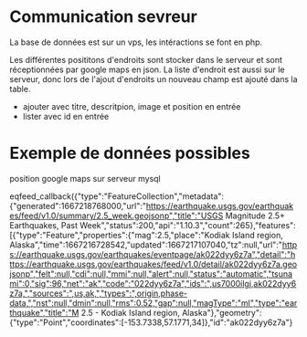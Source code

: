 # Communication sevreur

La base de données est sur un vps, les intéractions se font en php.

Les différentes posititons d'endroits sont stocker dans le serveur et sont réceptionnées par google maps en json. La liste d'endroit est aussi sur le serveur, donc lors de l'ajout d'endroits un nouveau champ est ajouté dans la table.

* ajouter avec titre, descritpion, image et position en entrée
* lister avec id en entrée

# Exemple de données possibles

position google maps sur serveur mysql

eqfeed_callback({"type":"FeatureCollection","metadata":{"generated":1667218768000,"url":"https://earthquake.usgs.gov/earthquakes/feed/v1.0/summary/2.5_week.geojsonp","title":"USGS Magnitude 2.5+ Earthquakes, Past Week","status":200,"api":"1.10.3","count":265},"features":[{"type":"Feature","properties":{"mag":2.5,"place":"Kodiak Island region, Alaska","time":1667216728542,"updated":1667217107040,"tz":null,"url":"https://earthquake.usgs.gov/earthquakes/eventpage/ak022dyy6z7a","detail":"https://earthquake.usgs.gov/earthquakes/feed/v1.0/detail/ak022dyy6z7a.geojsonp","felt":null,"cdi":null,"mmi":null,"alert":null,"status":"automatic","tsunami":0,"sig":96,"net":"ak","code":"022dyy6z7a","ids":",us7000ilgj,ak022dyy6z7a,","sources":",us,ak,","types":",origin,phase-data,","nst":null,"dmin":null,"rms":0.52,"gap":null,"magType":"ml","type":"earthquake","title":"M 2.5 - Kodiak Island region, Alaska"},"geometry":{"type":"Point","coordinates":[-153.7338,57.1771,34]},"id":"ak022dyy6z7a"}
